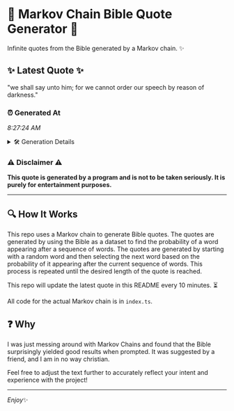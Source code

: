 # 📖 Markov Chain Bible Quote Generator 📖

Infinite quotes from the Bible generated by a Markov chain. ✨

## ✨ Latest Quote ✨
"we shall say unto him; for we cannot order our speech by reason of darkness."

### ⏰ Generated At
*8:27:24 AM*

<details>
    <summary>🛠️ Generation Details</summary>
    <p>
        <strong>🌱 Seed:</strong> we<br>
        <strong>🔄 Iterations:</strong> 14<br>
        <strong>📜 Context History:</strong><br>[ we ]: shall<br>[ we, shall ]: say<br>[ we, shall, say ]: unto<br>[ we, shall, say, unto ]: him;<br>[ we, shall, say, unto, him; ]: for<br>[ we, shall, say, unto, him;, for ]: we<br>[ shall, say, unto, him;, for, we ]: cannot<br>[ say, unto, him;, for, we, cannot ]: order<br>[ unto, him;, for, we, cannot, order ]: our<br>[ him;, for, we, cannot, order, our ]: speech<br>[ for, we, cannot, order, our, speech ]: by<br>[ we, cannot, order, our, speech, by ]: reason<br>[ cannot, order, our, speech, by, reason ]: of<br>[ order, our, speech, by, reason, of ]: darkness.<br>
    </p>
</details>

### ⚠️ Disclaimer ⚠️
**This quote is generated by a program and is not to be taken seriously. It is purely for entertainment purposes.**

---

## 🔍 How It Works

This repo uses a Markov chain to generate Bible quotes. The quotes are generated by using the Bible as a dataset to find the probability of a word appearing after a sequence of words. The quotes are generated by starting with a random word and then selecting the next word based on the probability of it appearing after the current sequence of words. This process is repeated until the desired length of the quote is reached.

This repo will update the latest quote in this README every 10 minutes. ⏳

All code for the actual Markov chain is in `index.ts`.

## ❓ Why

I was just messing around with Markov Chains and found that the Bible surprisingly yielded good results when prompted. 
It was suggested by a friend, and I am in no way christian.

Feel free to adjust the text further to accurately reflect your intent and experience with the project!

---

*Enjoy*✨
